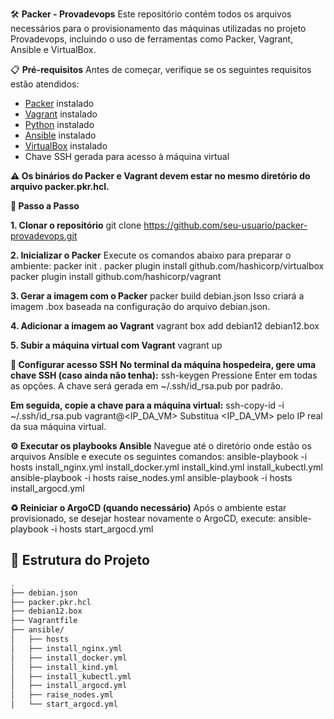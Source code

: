 🛠️ **Packer - Provadevops**
Este repositório contém todos os arquivos necessários para o provisionamento das máquinas utilizadas no projeto Provadevops, incluindo o uso de ferramentas como Packer, Vagrant, Ansible e VirtualBox.

📋 **Pré-requisitos**
Antes de começar, verifique se os seguintes requisitos estão atendidos:

- [Packer](https://www.packer.io/downloads) instalado  
- [Vagrant](https://developer.hashicorp.com/vagrant/downloads) instalado  
- [Python](https://www.python.org/downloads/) instalado  
- [Ansible](https://docs.ansible.com/ansible/latest/installation_guide/intro_installation.html) instalado  
- [VirtualBox](https://www.virtualbox.org/wiki/Downloads) instalado  
- Chave SSH gerada para acesso à máquina virtual

**⚠️ Os binários do Packer e Vagrant devem estar no mesmo diretório do arquivo packer.pkr.hcl.**


**🚀 Passo a Passo**


**1. Clonar o repositório**
git clone https://github.com/seu-usuario/packer-provadevops.git


**2. Inicializar o Packer**
Execute os comandos abaixo para preparar o ambiente:
packer init .
packer plugin install github.com/hashicorp/virtualbox
packer plugin install github.com/hashicorp/vagrant

**3. Gerar a imagem com o Packer**
packer build debian.json
Isso criará a imagem .box baseada na configuração do arquivo debian.json.

**4. Adicionar a imagem ao Vagrant**
vagrant box add debian12 debian12.box

**5. Subir a máquina virtual com Vagrant**
vagrant up

**🔐 Configurar acesso SSH**
**No terminal da máquina hospedeira, gere uma chave SSH (caso ainda não tenha):**
ssh-keygen
Pressione Enter em todas as opções. A chave será gerada em ~/.ssh/id_rsa.pub por padrão.

**Em seguida, copie a chave para a máquina virtual:**
ssh-copy-id -i ~/.ssh/id_rsa.pub vagrant@<IP_DA_VM>
Substitua <IP_DA_VM> pelo IP real da sua máquina virtual.

**⚙️ Executar os playbooks Ansible**
Navegue até o diretório onde estão os arquivos Ansible e execute os seguintes comandos:
ansible-playbook -i hosts install_nginx.yml install_docker.yml install_kind.yml install_kubectl.yml
ansible-playbook -i hosts raise_nodes.yml
ansible-playbook -i hosts install_argocd.yml

**♻️ Reiniciar o ArgoCD (quando necessário)**
Após o ambiente estar provisionado, se desejar hostear novamente o ArgoCD, execute:
ansible-playbook -i hosts start_argocd.yml

## 📁 Estrutura do Projeto
```bash
.
├── debian.json
├── packer.pkr.hcl
├── debian12.box
├── Vagrantfile
├── ansible/
│   ├── hosts
│   ├── install_nginx.yml
│   ├── install_docker.yml
│   ├── install_kind.yml
│   ├── install_kubectl.yml
│   ├── install_argocd.yml
│   ├── raise_nodes.yml
│   └── start_argocd.yml
```
